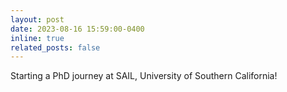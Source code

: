 ```yaml
---
layout: post
date: 2023-08-16 15:59:00-0400
inline: true
related_posts: false
---
```


Starting a PhD journey at SAIL, University of Southern California!